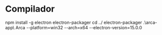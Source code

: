 # Compilador
npm install -g electron electron-packager
cd ../
electron-packager .\arca-app\ Arca --platform=win32 --arch=x64 --electron-version=15.0.0
